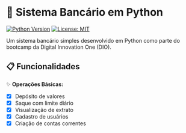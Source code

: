 # 🏦 Sistema Bancário em Python

[![Python Version](https://img.shields.io/badge/Python-3.8+-blue.svg)](https://www.python.org/downloads/)
[![License: MIT](https://img.shields.io/badge/License-MIT-yellow.svg)](https://opensource.org/licenses/MIT)

Um sistema bancário simples desenvolvido em Python como parte do bootcamp da Digital Innovation One (DIO).

## 📋 Funcionalidades

✨ **Operações Básicas:**
- [x] Depósito de valores
- [x] Saque com limite diário
- [x] Visualização de extrato
- [x] Cadastro de usuários
- [x] Criação de contas correntes
